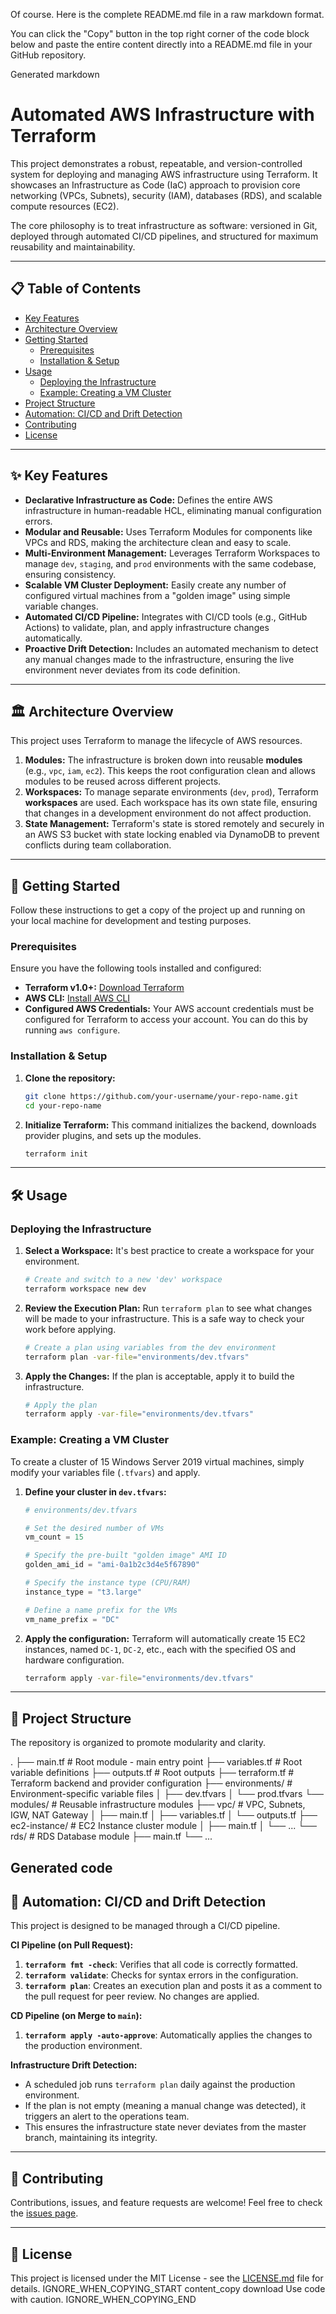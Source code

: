 Of course. Here is the complete README.md file in a raw markdown format.

You can click the "Copy" button in the top right corner of the code block below and paste the entire content directly into a README.md file in your GitHub repository.

Generated markdown
# Automated AWS Infrastructure with Terraform

This project demonstrates a robust, repeatable, and version-controlled system for deploying and managing AWS infrastructure using Terraform. It showcases an Infrastructure as Code (IaC) approach to provision core networking (VPCs, Subnets), security (IAM), databases (RDS), and scalable compute resources (EC2).

The core philosophy is to treat infrastructure as software: versioned in Git, deployed through automated CI/CD pipelines, and structured for maximum reusability and maintainability.

---

## 📋 Table of Contents

*   [Key Features](#-key-features)
*   [Architecture Overview](#-architecture-overview)
*   [Getting Started](#-getting-started)
    *   [Prerequisites](#prerequisites)
    *   [Installation & Setup](#installation--setup)
*   [Usage](#-usage)
    *   [Deploying the Infrastructure](#deploying-the-infrastructure)
    *   [Example: Creating a VM Cluster](#example-creating-a-vm-cluster)
*   [Project Structure](#-project-structure)
*   [Automation: CI/CD and Drift Detection](#-automation-cicd-and-drift-detection)
*   [Contributing](#-contributing)
*   [License](#-license)

---

## ✨ Key Features

*   **Declarative Infrastructure as Code:** Defines the entire AWS infrastructure in human-readable HCL, eliminating manual configuration errors.
*   **Modular and Reusable:** Uses Terraform Modules for components like VPCs and RDS, making the architecture clean and easy to scale.
*   **Multi-Environment Management:** Leverages Terraform Workspaces to manage `dev`, `staging`, and `prod` environments with the same codebase, ensuring consistency.
*   **Scalable VM Cluster Deployment:** Easily create any number of configured virtual machines from a "golden image" using simple variable changes.
*   **Automated CI/CD Pipeline:** Integrates with CI/CD tools (e.g., GitHub Actions) to validate, plan, and apply infrastructure changes automatically.
*   **Proactive Drift Detection:** Includes an automated mechanism to detect any manual changes made to the infrastructure, ensuring the live environment never deviates from its code definition.

---

## 🏛️ Architecture Overview

This project uses Terraform to manage the lifecycle of AWS resources.

1.  **Modules:** The infrastructure is broken down into reusable **modules** (e.g., `vpc`, `iam`, `ec2`). This keeps the root configuration clean and allows modules to be reused across different projects.
2.  **Workspaces:** To manage separate environments (`dev`, `prod`), Terraform **workspaces** are used. Each workspace has its own state file, ensuring that changes in a development environment do not affect production.
3.  **State Management:** Terraform's state is stored remotely and securely in an AWS S3 bucket with state locking enabled via DynamoDB to prevent conflicts during team collaboration.

---

## 🚀 Getting Started

Follow these instructions to get a copy of the project up and running on your local machine for development and testing purposes.

### Prerequisites

Ensure you have the following tools installed and configured:

*   **Terraform v1.0+:** [Download Terraform](https://www.terraform.io/downloads.html)
*   **AWS CLI:** [Install AWS CLI](https://docs.aws.amazon.com/cli/latest/userguide/cli-chap-install.html)
*   **Configured AWS Credentials:** Your AWS account credentials must be configured for Terraform to access your account. You can do this by running `aws configure`.

### Installation & Setup

1.  **Clone the repository:**
    ```sh
    git clone https://github.com/your-username/your-repo-name.git
    cd your-repo-name
    ```

2.  **Initialize Terraform:**
    This command initializes the backend, downloads provider plugins, and sets up the modules.
    ```sh
    terraform init
    ```

---

## 🛠️ Usage

### Deploying the Infrastructure

1.  **Select a Workspace:**
    It's best practice to create a workspace for your environment.
    ```sh
    # Create and switch to a new 'dev' workspace
    terraform workspace new dev
    ```

2.  **Review the Execution Plan:**
    Run `terraform plan` to see what changes will be made to your infrastructure. This is a safe way to check your work before applying.
    ```sh
    # Create a plan using variables from the dev environment
    terraform plan -var-file="environments/dev.tfvars"
    ```

3.  **Apply the Changes:**
    If the plan is acceptable, apply it to build the infrastructure.
    ```sh
    # Apply the plan
    terraform apply -var-file="environments/dev.tfvars"
    ```

### Example: Creating a VM Cluster

To create a cluster of 15 Windows Server 2019 virtual machines, simply modify your variables file (`.tfvars`) and apply.

1.  **Define your cluster in `dev.tfvars`:**
    ```terraform
    # environments/dev.tfvars

    # Set the desired number of VMs
    vm_count = 15
    
    # Specify the pre-built "golden image" AMI ID
    golden_ami_id = "ami-0a1b2c3d4e5f67890" 
    
    # Specify the instance type (CPU/RAM)
    instance_type = "t3.large"
    
    # Define a name prefix for the VMs
    vm_name_prefix = "DC"
    ```

2.  **Apply the configuration:**
    Terraform will automatically create 15 EC2 instances, named `DC-1`, `DC-2`, etc., each with the specified OS and hardware configuration.
    ```sh
    terraform apply -var-file="environments/dev.tfvars"
    ```

---

## 📂 Project Structure

The repository is organized to promote modularity and clarity.


.
├── main.tf # Root module - main entry point
├── variables.tf # Root variable definitions
├── outputs.tf # Root outputs
├── terraform.tf # Terraform backend and provider configuration
├── environments/ # Environment-specific variable files
│ ├── dev.tfvars
│ └── prod.tfvars
└── modules/ # Reusable infrastructure modules
├── vpc/ # VPC, Subnets, IGW, NAT Gateway
│ ├── main.tf
│ ├── variables.tf
│ └── outputs.tf
├── ec2-instance/ # EC2 Instance cluster module
│ ├── main.tf
│ └── ...
└── rds/ # RDS Database module
├── main.tf
└── ...

Generated code
---

## 🤖 Automation: CI/CD and Drift Detection

This project is designed to be managed through a CI/CD pipeline.

**CI Pipeline (on Pull Request):**
1.  **`terraform fmt -check`**: Verifies that all code is correctly formatted.
2.  **`terraform validate`**: Checks for syntax errors in the configuration.
3.  **`terraform plan`**: Creates an execution plan and posts it as a comment to the pull request for peer review. No changes are applied.

**CD Pipeline (on Merge to `main`):**
1.  **`terraform apply -auto-approve`**: Automatically applies the changes to the production environment.

**Infrastructure Drift Detection:**
*   A scheduled job runs `terraform plan` daily against the production environment.
*   If the plan is not empty (meaning a manual change was detected), it triggers an alert to the operations team.
*   This ensures the infrastructure state never deviates from the master branch, maintaining its integrity.

---

## 🤝 Contributing

Contributions, issues, and feature requests are welcome! Feel free to check the [issues page](https://github.com/your-username/your-repo-name/issues).

---

## 📄 License

This project is licensed under the MIT License - see the [LICENSE.md](LICENSE.md) file for details.
IGNORE_WHEN_COPYING_START
content_copy
download
Use code with caution.
IGNORE_WHEN_COPYING_END
